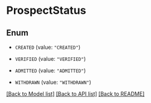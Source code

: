 # ProspectStatus

## Enum


* `CREATED` (value: `"CREATED"`)

* `VERIFIED` (value: `"VERIFIED"`)

* `ADMITTED` (value: `"ADMITTED"`)

* `WITHDRAWN` (value: `"WITHDRAWN"`)


[[Back to Model list]](../../README.md#documentation-for-models) [[Back to API list]](../../README.md#documentation-for-api-endpoints) [[Back to README]](../../README.md)


